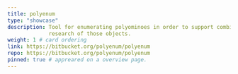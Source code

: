 ```yaml
---
title: polyenum
type: "showcase"
description: Tool for enumerating polyominoes in order to support combinatorics
             research of those objects.
weight: 1 # card ordering
link: https://bitbucket.org/polyenum/polyenum
repo: https://bitbucket.org/polyenum/polyenum
pinned: true # appreared on a overview page.
---
```

